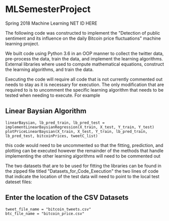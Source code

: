 # MLSemesterProject
Spring 2018
Machine Learning 
NET ID HERE

The following code was constructed to implement the "Detection of public sentiment and its influence on the daily Bitcoin price fluctuations" machine learning project. 

We built code using Python 3.6 in an OOP manner to collect the twitter data, pre-process the data, train the data, and implement the learning algorithms. External libraries where used to compute mathematical equations, construct the learning algorithms, and train the data.

Executing the code will require all code that is not currently commented out needs to stay as it is necessary for execution. 
The only modification that are required to is to uncomment the specific learning algorithm that needs to be tested when needing to execute. 
For example 

   ## Linear Baysian Algorithm
    linearBaysian, lb_pred_train, lb_pred_test = implementLinearBaysianRegression(X_train, X_test, Y_train, Y_test)
    plotPriceLinearBaysian(X_train, X_test, Y_train, lb_pred_train, lb_pred_test, bitcoinPrices, tweetC_list)

this code would need to be uncommented so that the fitting, prediction, and plotting can be executed 
however the remainder of the methods that handle implementing the other learning algorithms will need to be commented out


The two datasets that are to be used for fitting the libraries can be found in the zipped file titled "Datasets_for_Code_Execution"
the two lines of code that indicate the location of the test data will need to point to the local test dateset files:
   ## Enter the location of the CSV Datasets 
    tweet_file_name = "bitcoin_tweets.csv"
    btc_file_name = "bitcoin_price.csv"

